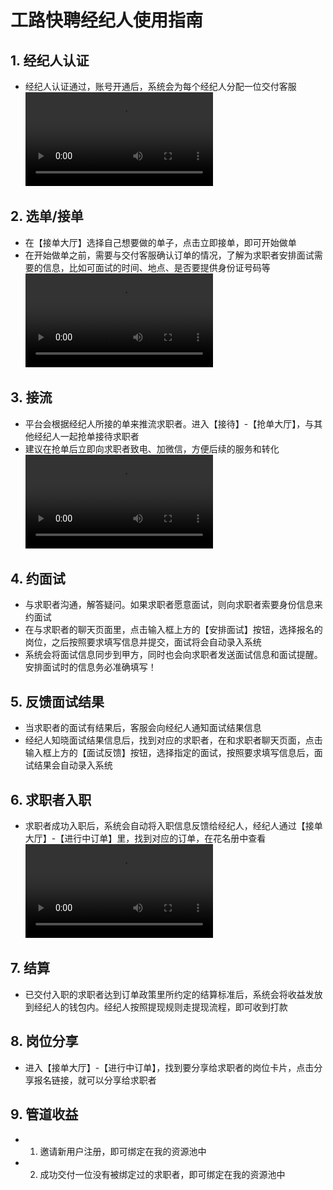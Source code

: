# 工路快聘经纪人使用指南

## 1. 经纪人认证

-   经纪人认证通过，账号开通后，系统会为每个经纪人分配一位交付客服
    <video src="经纪人认证.mp4" preview-src="preview-image.png"/>
## 2. 选单/接单

-   在【接单大厅】选择自己想要做的单子，点击立即接单，即可开始做单
-   在开始做单之前，需要与交付客服确认订单的情况，了解为求职者安排面试需要的信息，比如可面试的时间、地点、是否要提供身份证号码等
    <video src="接单_选单.mp4" preview-src="preview-image.png"/>
## 3. 接流

-   平台会根据经纪人所接的单来推流求职者。进入【接待】-【抢单大厅】，与其他经纪人一起抢单接待求职者
-   建议在抢单后立即向求职者致电、加微信，方便后续的服务和转化
    <video src="接流.mp4" preview-src="preview-image.png"/>
## 4. 约面试

-   与求职者沟通，解答疑问。如果求职者愿意面试，则向求职者索要身份信息来约面试
-   在与求职者的聊天页面里，点击输入框上方的【安排面试】按钮，选择报名的岗位，之后按照要求填写信息并提交，面试将会自动录入系统
-   系统会将面试信息同步到甲方，同时也会向求职者发送面试信息和面试提醒。安排面试时的信息务必准确填写！

## 5. 反馈面试结果

-   当求职者的面试有结果后，客服会向经纪人通知面试结果信息
-   经纪人知晓面试结果信息后，找到对应的求职者，在和求职者聊天页面，点击输入框上方的【面试反馈】按钮，选择指定的面试，按照要求填写信息后，面试结果会自动录入系统

## 6. 求职者入职

-   求职者成功入职后，系统会自动将入职信息反馈给经纪人，经纪人通过【接单大厅】-【进行中订单】里，找到对应的订单，在花名册中查看
    <video src="求职者入职.mp4" preview-src="preview-image.png"/>
## 7. 结算

-   已交付入职的求职者达到订单政策里所约定的结算标准后，系统会将收益发放到经纪人的钱包内。经纪人按照提现规则走提现流程，即可收到打款

## 8. 岗位分享

-   进入【接单大厅】-【进行中订单】，找到要分享给求职者的岗位卡片，点击分享报名链接，就可以分享给求职者

## 9. 管道收益

-   1. 邀请新用户注册，即可绑定在我的资源池中
-   2. 成功交付一位没有被绑定过的求职者，即可绑定在我的资源池中